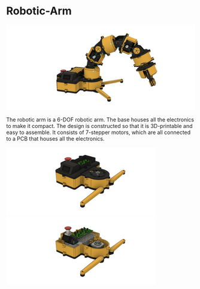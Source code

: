 # Robotic-Arm

<p align="center">
  <img src="Images/Assembly.png">
</p>

The robotic arm is a 6-DOF robotic arm. The base houses all the electronics to make it compact. The design is constructed so that it is 3D-printable and easy to assemble. It consists of 7-stepper motors, which are all connected to a PCB that houses all the electronics. 

<p float="left">
  <img src="Images/Base.png" width="400" />
  <img src="Images/BaseLidOff.png" width="400" /> 
</p>
